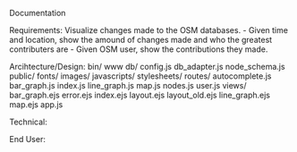 Documentation

Requirements: Visualize changes made to the OSM databases. 
	- Given time and location, show the amound of changes made and who the greatest contributers are
	- Given OSM user, show the contributions they made.

Arcihtecture/Design: 
	bin/
		www
	db/
		config.js
		db_adapter.js
		node_schema.js
	public/
		fonts/
		images/
		javascripts/
		stylesheets/
	routes/
		autocomplete.js
		bar_graph.js
		index.js
		line_graph.js
		map.js
		nodes.js
		user.js
	views/
		bar_graph.ejs
		error.ejs
		index.ejs
		layout.ejs
		layout_old.ejs
		line_graph.ejs
		map.ejs
	app.js

Technical:

End User: 


